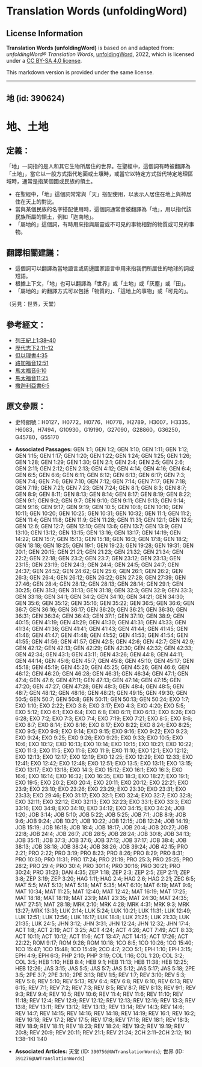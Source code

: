 # Translation Words (unfoldingWord)

## License Information

**Translation Words (unfoldingWord)** is based on and adapted from: _unfoldingWord® Translation Words_, [unfoldingWord](https://unfoldingword.org/utw), 2022, which is licensed under a [CC BY-SA 4.0 license](https://creativecommons.org/licenses/by-sa/4.0/legalcode.en).

This markdown version is provided under the same license.



--------------------------------

## 地 (id: 390624)

地、土地
====

定義：
---

「地」一詞指的是人和其它生物所居住的世界。在聖經中，這個詞有時被翻譯為「土地」，當它以一般方式指代地面或土壤時，或當它以特定方式指代特定地理區域時，通常是指某個國或民族的領土。

* 在聖經中，「地」這個詞常常與「天」搭配使用，以表示人居住在地上與神居住在天上的對比。
* 當與某個民族的名字搭配使用時，這個詞通常會被翻譯為「地」，用以指代該民族所屬的領土，例如「迦南地」。
* 「屬地的」這個詞，有時用來指與屬靈或不可見的事物相對的物質或可見的事物。

翻譯相關建議：
-------

* 這個詞可以翻譯為當地語言或周邊國家語言中用來指我們所居住的地球的詞或短語。
* 根據上下文，「地」也可以翻譯為「世界」或「土地」或「灰塵」或「田」。
* 「屬地的」的翻譯方式可以包括「物質的」、「這地上的事物」或「可見的」。

（另見：世界，天堂）

參考經文：
-----

* [列王紀上1:38–40](https://ref.ly/1Kgs1:38-1Kgs1:40)
* [歷代志下2:11–12](https://ref.ly/2Chr2:11-2Chr2:12)
* [但以理書4:35](https://ref.ly/Dan4:35)
* [路加福音12:51](https://ref.ly/Luke12:51)
* [馬太福音6:10](https://ref.ly/Matt6:10)
* [馬太福音11:25](https://ref.ly/Matt11:25)
* [撒迦利亞書6:5](https://ref.ly/Zech6:5)

原文參照：
-----

* 史特朗號：H0127，H0772，H0776，H0778，H2789，H3007，H3335，H6083，H7494，G10930，G19190，G27090，G28860，G36250，G45780，G55170

* **Associated Passages:** GEN 1:1; GEN 1:2; GEN 1:10; GEN 1:11; GEN 1:12; GEN 1:15; GEN 1:17; GEN 1:20; GEN 1:22; GEN 1:24; GEN 1:25; GEN 1:26; GEN 1:28; GEN 1:29; GEN 1:30; GEN 2:1; GEN 2:4; GEN 2:5; GEN 2:6; GEN 2:11; GEN 2:12; GEN 2:13; GEN 4:12; GEN 4:14; GEN 4:16; GEN 6:4; GEN 6:5; GEN 6:6; GEN 6:11; GEN 6:12; GEN 6:13; GEN 6:17; GEN 7:3; GEN 7:4; GEN 7:6; GEN 7:10; GEN 7:12; GEN 7:14; GEN 7:17; GEN 7:18; GEN 7:19; GEN 7:21; GEN 7:23; GEN 7:24; GEN 8:1; GEN 8:3; GEN 8:7; GEN 8:9; GEN 8:11; GEN 8:13; GEN 8:14; GEN 8:17; GEN 8:19; GEN 8:22; GEN 9:1; GEN 9:2; GEN 9:7; GEN 9:10; GEN 9:11; GEN 9:13; GEN 9:14; GEN 9:16; GEN 9:17; GEN 9:19; GEN 10:5; GEN 10:8; GEN 10:10; GEN 10:11; GEN 10:20; GEN 10:25; GEN 10:31; GEN 10:32; GEN 11:1; GEN 11:2; GEN 11:4; GEN 11:8; GEN 11:9; GEN 11:28; GEN 11:31; GEN 12:1; GEN 12:5; GEN 12:6; GEN 12:7; GEN 12:10; GEN 13:6; GEN 13:7; GEN 13:9; GEN 13:10; GEN 13:12; GEN 13:15; GEN 13:16; GEN 13:17; GEN 14:19; GEN 14:22; GEN 15:7; GEN 15:13; GEN 15:18; GEN 16:3; GEN 17:8; GEN 18:2; GEN 18:18; GEN 18:25; GEN 19:1; GEN 19:23; GEN 19:28; GEN 19:31; GEN 20:1; GEN 20:15; GEN 21:21; GEN 21:23; GEN 21:32; GEN 21:34; GEN 22:2; GEN 22:18; GEN 23:2; GEN 23:7; GEN 23:12; GEN 23:13; GEN 23:15; GEN 23:19; GEN 24:3; GEN 24:4; GEN 24:5; GEN 24:7; GEN 24:37; GEN 24:52; GEN 24:62; GEN 25:6; GEN 26:1; GEN 26:2; GEN 26:3; GEN 26:4; GEN 26:12; GEN 26:22; GEN 27:28; GEN 27:39; GEN 27:46; GEN 28:4; GEN 28:12; GEN 28:13; GEN 28:14; GEN 29:1; GEN 30:25; GEN 31:3; GEN 31:13; GEN 31:18; GEN 32:3; GEN 32:9; GEN 33:3; GEN 33:18; GEN 34:1; GEN 34:2; GEN 34:10; GEN 34:21; GEN 34:30; GEN 35:6; GEN 35:12; GEN 35:16; GEN 35:22; GEN 36:5; GEN 36:6; GEN 36:7; GEN 36:16; GEN 36:17; GEN 36:20; GEN 36:21; GEN 36:30; GEN 36:31; GEN 36:34; GEN 36:43; GEN 37:1; GEN 37:10; GEN 38:9; GEN 40:15; GEN 41:19; GEN 41:29; GEN 41:30; GEN 41:31; GEN 41:33; GEN 41:34; GEN 41:36; GEN 41:41; GEN 41:43; GEN 41:44; GEN 41:45; GEN 41:46; GEN 41:47; GEN 41:48; GEN 41:52; GEN 41:53; GEN 41:54; GEN 41:55; GEN 41:56; GEN 41:57; GEN 42:5; GEN 42:6; GEN 42:7; GEN 42:9; GEN 42:12; GEN 42:13; GEN 42:29; GEN 42:30; GEN 42:32; GEN 42:33; GEN 42:34; GEN 43:1; GEN 43:11; GEN 43:26; GEN 44:8; GEN 44:11; GEN 44:14; GEN 45:6; GEN 45:7; GEN 45:8; GEN 45:10; GEN 45:17; GEN 45:18; GEN 45:19; GEN 45:20; GEN 45:25; GEN 45:26; GEN 46:6; GEN 46:12; GEN 46:20; GEN 46:28; GEN 46:31; GEN 46:34; GEN 47:1; GEN 47:4; GEN 47:6; GEN 47:11; GEN 47:13; GEN 47:14; GEN 47:15; GEN 47:20; GEN 47:27; GEN 47:28; GEN 48:3; GEN 48:4; GEN 48:5; GEN 48:7; GEN 48:12; GEN 48:16; GEN 48:21; GEN 49:15; GEN 49:30; GEN 50:5; GEN 50:7; GEN 50:8; GEN 50:11; GEN 50:13; GEN 50:24; EXO 1:7; EXO 1:10; EXO 2:22; EXO 3:8; EXO 3:17; EXO 4:3; EXO 4:20; EXO 5:5; EXO 5:12; EXO 6:1; EXO 6:4; EXO 6:8; EXO 6:11; EXO 6:13; EXO 6:26; EXO 6:28; EXO 7:2; EXO 7:3; EXO 7:4; EXO 7:19; EXO 7:21; EXO 8:5; EXO 8:6; EXO 8:7; EXO 8:14; EXO 8:16; EXO 8:17; EXO 8:22; EXO 8:24; EXO 8:25; EXO 9:5; EXO 9:9; EXO 9:14; EXO 9:15; EXO 9:16; EXO 9:22; EXO 9:23; EXO 9:24; EXO 9:25; EXO 9:26; EXO 9:29; EXO 9:33; EXO 10:5; EXO 10:6; EXO 10:12; EXO 10:13; EXO 10:14; EXO 10:15; EXO 10:21; EXO 10:22; EXO 11:3; EXO 11:5; EXO 11:6; EXO 11:9; EXO 11:10; EXO 12:1; EXO 12:12; EXO 12:13; EXO 12:17; EXO 12:19; EXO 12:25; EXO 12:29; EXO 12:33; EXO 12:41; EXO 12:42; EXO 12:48; EXO 12:51; EXO 13:5; EXO 13:11; EXO 13:15; EXO 13:17; EXO 13:18; EXO 14:3; EXO 15:12; EXO 16:1; EXO 16:3; EXO 16:6; EXO 16:14; EXO 16:32; EXO 16:35; EXO 18:3; EXO 18:27; EXO 19:1; EXO 19:5; EXO 20:2; EXO 20:4; EXO 20:11; EXO 20:12; EXO 22:21; EXO 23:9; EXO 23:10; EXO 23:26; EXO 23:29; EXO 23:30; EXO 23:31; EXO 23:33; EXO 29:46; EXO 31:17; EXO 32:1; EXO 32:4; EXO 32:7; EXO 32:8; EXO 32:11; EXO 32:12; EXO 32:13; EXO 32:23; EXO 33:1; EXO 33:3; EXO 33:16; EXO 34:8; EXO 34:10; EXO 34:12; EXO 34:15; EXO 34:24; JOB 1:20; JOB 3:14; JOB 5:10; JOB 5:22; JOB 5:25; JOB 7:1; JOB 8:9; JOB 9:6; JOB 9:24; JOB 10:21; JOB 10:22; JOB 12:15; JOB 12:24; JOB 14:19; JOB 15:19; JOB 16:18; JOB 18:4; JOB 18:17; JOB 20:4; JOB 20:27; JOB 22:8; JOB 24:4; JOB 26:7; JOB 28:5; JOB 28:24; JOB 30:8; JOB 34:13; JOB 35:11; JOB 37:3; JOB 37:6; JOB 37:12; JOB 37:17; JOB 38:4; JOB 38:13; JOB 38:18; JOB 38:24; JOB 38:26; JOB 39:24; JOB 42:15; PRO 2:21; PRO 2:22; PRO 3:19; PRO 8:23; PRO 8:26; PRO 8:29; PRO 8:31; PRO 10:30; PRO 11:31; PRO 17:24; PRO 21:19; PRO 25:3; PRO 25:25; PRO 28:2; PRO 29:4; PRO 30:4; PRO 30:14; PRO 30:16; PRO 30:21; PRO 30:24; PRO 31:23; DAN 4:35; ZEP 1:18; ZEP 2:3; ZEP 2:5; ZEP 2:11; ZEP 3:8; ZEP 3:19; ZEP 3:20; HAG 1:11; HAG 2:4; HAG 2:6; HAG 2:21; ZEC 6:5; MAT 5:5; MAT 5:13; MAT 5:18; MAT 5:35; MAT 6:10; MAT 6:19; MAT 9:6; MAT 10:34; MAT 11:25; MAT 12:40; MAT 12:42; MAT 16:19; MAT 17:25; MAT 18:18; MAT 18:19; MAT 23:9; MAT 23:35; MAT 24:30; MAT 24:35; MAT 27:51; MAT 28:18; MRK 2:10; MRK 4:28; MRK 4:31; MRK 9:3; MRK 13:27; MRK 13:31; LUK 2:14; LUK 5:24; LUK 10:21; LUK 11:31; LUK 12:49; LUK 12:51; LUK 12:56; LUK 16:17; LUK 18:8; LUK 21:25; LUK 21:33; LUK 21:35; LUK 24:5; JHN 3:12; JHN 3:31; JHN 12:24; JHN 12:32; JHN 17:4; ACT 1:8; ACT 2:19; ACT 3:25; ACT 4:24; ACT 4:26; ACT 7:49; ACT 8:33; ACT 10:11; ACT 10:12; ACT 11:6; ACT 13:47; ACT 14:15; ACT 17:26; ACT 22:22; ROM 9:17; ROM 9:28; ROM 10:18; 1CO 8:5; 1CO 10:26; 1CO 15:40; 1CO 15:47; 1CO 15:48; 1CO 15:49; 2CO 4:7; 2CO 5:1; EPH 1:10; EPH 3:15; EPH 4:9; EPH 6:3; PHP 2:10; PHP 3:19; COL 1:16; COL 1:20; COL 3:2; COL 3:5; HEB 1:10; HEB 8:4; HEB 9:1; HEB 11:13; HEB 11:38; HEB 12:25; HEB 12:26; JAS 3:15; JAS 5:5; JAS 5:7; JAS 5:12; JAS 5:17; JAS 5:18; 2PE 3:5; 2PE 3:7; 2PE 3:10; 2PE 3:13; REV 1:5; REV 1:7; REV 3:10; REV 5:3; REV 5:6; REV 5:10; REV 5:13; REV 6:4; REV 6:8; REV 6:10; REV 6:13; REV 6:15; REV 7:1; REV 7:2; REV 7:3; REV 8:5; REV 8:7; REV 8:13; REV 9:1; REV 9:3; REV 9:4; REV 10:5; REV 10:6; REV 11:4; REV 11:6; REV 11:10; REV 11:18; REV 12:4; REV 12:9; REV 12:12; REV 12:13; REV 12:16; REV 13:3; REV 13:8; REV 13:11; REV 13:12; REV 13:13; REV 13:14; REV 14:3; REV 14:6; REV 14:7; REV 14:15; REV 14:16; REV 14:18; REV 14:19; REV 16:1; REV 16:2; REV 16:18; REV 17:2; REV 17:5; REV 17:8; REV 17:18; REV 18:1; REV 18:3; REV 18:9; REV 18:11; REV 18:23; REV 18:24; REV 19:2; REV 19:19; REV 20:8; REV 20:9; REV 20:11; REV 21:1; REV 21:24; 2CH 2:11–2CH 2:12; 1KI 1:38–1KI 1:40
* **Associated Articles:** 天堂 (ID: `390756@UWTranslationWords`); 世界 (ID: `391276@UWTranslationWords`)

